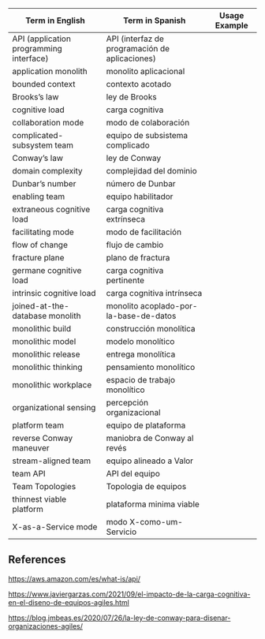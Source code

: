 | Term in English | Term in Spanish | Usage Example |
| --------------- | --------------- | ------------- |
| API (application programming interface) | API (interfaz de programación de aplicaciones) |
| application monolith | monolito aplicacional |
| bounded context | contexto acotado|
| Brooks’s law | ley de Brooks |
| cognitive load | carga cognitiva |
| collaboration mode | modo de colaboración |
| complicated-subsystem team | equipo de subsistema complicado |
| Conway’s law | ley de Conway |
| domain complexity | complejidad del dominio |
| Dunbar’s number | número de Dunbar |
| enabling team | equipo habilitador |
| extraneous cognitive load | carga cognitiva extrínseca |
| facilitating mode | modo de facilitación |
| flow of change | flujo de cambio |
| fracture plane | plano de fractura |
| germane cognitive load | carga cognitiva pertinente |
| intrinsic cognitive load | carga cognitiva intrínseca |
| joined-at-the-database monolith | monolito acoplado-por-la-base-de-datos |
| monolithic build | construcción monolítica |
| monolithic model | modelo monolítico |
| monolithic release | entrega monolítica |
| monolithic thinking | pensamiento monolítico |
| monolithic workplace | espacio de trabajo monolítico |
| organizational sensing | percepción organizacional |
| platform team | equipo de plataforma |
| reverse Conway maneuver | maniobra de Conway al revés |
| stream-aligned team | equipo alineado a Valor |
| team API | API del equipo |
| Team Topologies | Topologia de equipos |
| thinnest viable platform | plataforma minima viable |
| X-as-a-Service mode | modo X-como-um-Servicio |

## References
https://aws.amazon.com/es/what-is/api/

https://www.javiergarzas.com/2021/09/el-impacto-de-la-carga-cognitiva-en-el-diseno-de-equipos-agiles.html

https://blog.jmbeas.es/2020/07/26/la-ley-de-conway-para-disenar-organizaciones-agiles/
